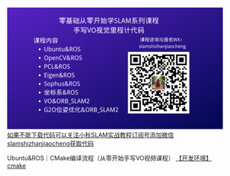 [![小秋SLAM实战教程](/小秋SLAM实战教程.png)如果不能下载代码可以关注小秋SLAM实战教程订阅号添加微信slamshizhanjiaocheng获取代码](https://mp.weixin.qq.com/s/3Z129tEr6gWKgNAoXYYk4Q)

Ubuntu&ROS｜CMake编译流程（从零开始手写VO视频课程）
 [【开发环境】cmake](https://blog.csdn.net/qq_21950671/article/details/94456864)